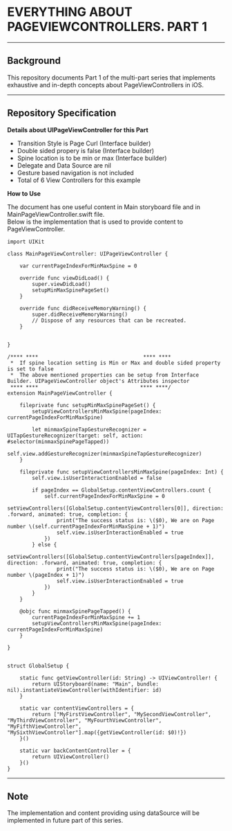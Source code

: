 EVERYTHING ABOUT PAGEVIEWCONTROLLERS. PART 1
===

---

Background
---

This repository documents Part 1 of the multi-part series that implements exhaustive and in-depth concepts about PageViewControllers in iOS. 

---

Repository Specification
---

**Details about UIPageViewController for this Part**   
* Transition Style is Page Curl (Interface builder)
* Double sided propery is false (Interface builder)
* Spine location is to be min or max (Interface builder)
* Delegate and Data Source are nil 
* Gesture based navigation is not included
* Total of 6 View Controllers for this example

**How to Use**

The document has one useful content in Main storyboard file and in MainPageViewController.swift file.  
Below is the implementation that is used to provide content to PageViewController.  

```
import UIKit

class MainPageViewController: UIPageViewController {
    
    var currentPageIndexForMinMaxSpine = 0

    override func viewDidLoad() {
        super.viewDidLoad()
        setupMinMaxSpinePageSet()
    }

    override func didReceiveMemoryWarning() {
        super.didReceiveMemoryWarning()
        // Dispose of any resources that can be recreated.
    }


}

/**** ****                                  **** ****
 *  If spine location setting is Min or Max and double sided property is set to false
 *  The above mentioned properties can be setup from Interface Builder. UIPageViewController object's Attributes inspector
 **** ****                                 **** ****/
extension MainPageViewController {
    
    fileprivate func setupMinMaxSpinePageSet() {
        setupViewControllersMinMaxSpine(pageIndex: currentPageIndexForMinMaxSpine)
        
        let minmaxSpineTapGestureRecognizer = UITapGestureRecognizer(target: self, action: #selector(minmaxSpinePageTapped))
        self.view.addGestureRecognizer(minmaxSpineTapGestureRecognizer)
    }
    
    fileprivate func setupViewControllersMinMaxSpine(pageIndex: Int) {
        self.view.isUserInteractionEnabled = false
        
        if pageIndex == GlobalSetup.contentViewControllers.count {
            self.currentPageIndexForMinMaxSpine = 0
            setViewControllers([GlobalSetup.contentViewControllers[0]], direction: .forward, animated: true, completion: {
                print("The success status is: \($0), We are on Page number \(self.currentPageIndexForMinMaxSpine + 1)")
                self.view.isUserInteractionEnabled = true
            })
        } else {
            setViewControllers([GlobalSetup.contentViewControllers[pageIndex]], direction: .forward, animated: true, completion: {
                print("The success status is: \($0), We are on Page number \(pageIndex + 1)")
                self.view.isUserInteractionEnabled = true
            })
        }
    }
    
    @objc func minmaxSpinePageTapped() {
        currentPageIndexForMinMaxSpine += 1
        setupViewControllersMinMaxSpine(pageIndex: currentPageIndexForMinMaxSpine)
    }
    
}


struct GlobalSetup {
    
    static func getViewController(id: String) -> UIViewController! {
        return UIStoryboard(name: "Main", bundle: nil).instantiateViewController(withIdentifier: id)
    }
    
    static var contentViewControllers = {
        return ["MyFirstViewController", "MySecondViewController", "MyThirdViewController", "MyFourthViewController", "MyFifthViewController", "MySixthViewController"].map({getViewController(id: $0)!})
    }()
    
    static var backContentController = {
        return UIViewController()
    }()
}
```

---

Note
---

The implementation and content providing using dataSource will be implemented in future part of this series.



